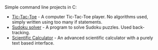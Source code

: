 Simple command line projects in C:
- [Tic-Tac-Toe](https://github.com/ksgr5566/Basic-C-Projects/blob/main/tic-tac-toe.c) - A computer Tic-Tac-Toe player. No algorithms used, simply written using too many if statements.
- [Sudoku solver](https://github.com/ksgr5566/Basic-C-Projects/blob/main/sudoku-solver.c) - A program to solve Sudoku puzzles. Used back-tracking.
- [Scientific Calculator](https://github.com/ksgr5566/Basic-C-Projects/blob/main/scientific-calculator.c) - An advanced scientific calculator with a purely text based interface.
